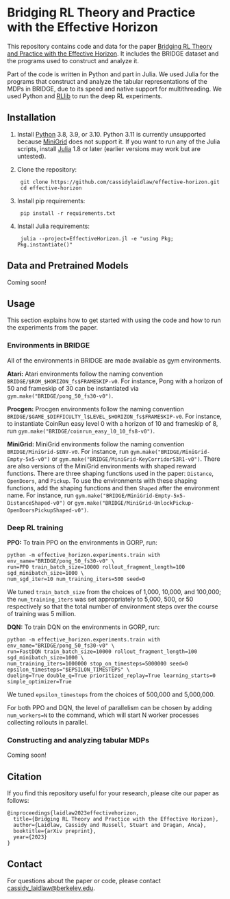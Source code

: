 # Bridging RL Theory and Practice with the Effective Horizon

This repository contains code and data for the paper [Bridging RL Theory and Practice with the Effective Horizon](https://arxiv.org/abs/2304.09853). It includes the BRIDGE dataset and the programs used to construct and analyze it.

Part of the code is written in Python and part in Julia. We used Julia for the programs that construct and analyze the tabular representations of the MDPs in BRIDGE, due to its speed and native support for multithreading. We used Python and [RLlib](https://www.ray.io/rllib) to run the deep RL experiments.

## Installation

1. Install [Python](https://www.python.org/) 3.8, 3.9, or 3.10. Python 3.11 is currently unsupported because [MiniGrid](https://minigrid.farama.org/) does not support it. If you want to run any of the Julia scripts, install [Julia](TODO) 1.8 or later (earlier versions may work but are untested).
2. Clone the repository:

        git clone https://github.com/cassidylaidlaw/effective-horizon.git
        cd effective-horizon

3. Install pip requirements:

        pip install -r requirements.txt

4. Install Julia requirements:

        julia --project=EffectiveHorizon.jl -e "using Pkg; Pkg.instantiate()"

## Data and Pretrained Models

Coming soon!

## Usage

This section explains how to get started with using the code and how to run the experiments from the paper.

### Environments in BRIDGE

All of the environments in BRIDGE are made available as gym environments.

**Atari:** Atari environments follow the naming convention `BRIDGE/$ROM_$HORIZON_fs$FRAMESKIP-v0`. For instance, Pong with a horizon of 50 and frameskip of 30 can be instantiated via `gym.make("BRIDGE/pong_50_fs30-v0")`.

**Procgen:** Procgen environments follow the naming convention `BRIDGE/$GAME_$DIFFICULTY_l$LEVEL_$HORIZON_fs$FRAMESKIP-v0`. For instance, to instantiate CoinRun easy level 0 with a horizon of 10 and frameskip of 8, run `gym.make("BRIDGE/coinrun_easy_l0_10_fs8-v0")`.

**MiniGrid:** MiniGrid environments follow the naming convention `BRIDGE/MiniGrid-$ENV-v0`. For instance, run `gym.make("BRIDGE/MiniGrid-Empty-5x5-v0")` or `gym.make("BRIDGE/MiniGrid-KeyCorridorS3R1-v0")`. There are also versions of the MiniGrid environments with shaped reward functions. There are three shaping functions used in the paper: `Distance`, `OpenDoors`, and `Pickup`. To use the environments with these shaping functions, add the shaping functions and then `Shaped` after the environment name. For instance, run `gym.make("BRIDGE/MiniGrid-Empty-5x5-DistanceShaped-v0")` or `gym.make("BRIDGE/MiniGrid-UnlockPickup-OpenDoorsPickupShaped-v0")`.

### Deep RL training

**PPO:** To train PPO on the environments in GORP, run:

    python -m effective_horizon.experiments.train with env_name="BRIDGE/pong_50_fs30-v0" \
    run=PPO train_batch_size=10000 rollout_fragment_length=100 sgd_minibatch_size=1000 \
    num_sgd_iter=10 num_training_iters=500 seed=0

We tuned `train_batch_size` from the choices of 1,000, 10,000, and 100,000; the `num_training_iters` was set appropriately to 5,000, 500, or 50 respectively so that the total number of environment steps over the course of training was 5 million.

**DQN:** To train DQN on the environments in GORP, run:

    python -m effective_horizon.experiments.train with env_name="BRIDGE/pong_50_fs30-v0" \
    run=FastDQN train_batch_size=10000 rollout_fragment_length=100 sgd_minibatch_size=1000 \
    num_training_iters=1000000 stop_on_timesteps=5000000 seed=0 epsilon_timesteps="$EPSILON_TIMESTEPS" \
    dueling=True double_q=True prioritized_replay=True learning_starts=0 simple_optimizer=True

We tuned `epsilon_timesteps` from the choices of 500,000 and 5,000,000.

For both PPO and DQN, the level of parallelism can be chosen by adding `num_workers=N` to the command, which will start N worker processes collecting rollouts in parallel.

### Constructing and analyzing tabular MDPs

Coming soon!

## Citation

If you find this repository useful for your research, please cite our paper as follows:

    @inproceedings{laidlaw2023effectivehorizon,
      title={Bridging RL Theory and Practice with the Effective Horizon},
      author={Laidlaw, Cassidy and Russell, Stuart and Dragan, Anca},
      booktitle={arXiv preprint},
      year={2023}
    }

## Contact

For questions about the paper or code, please contact cassidy_laidlaw@berkeley.edu.

